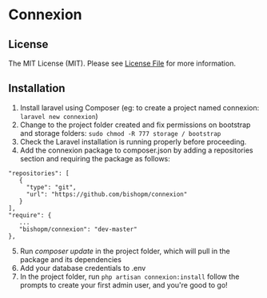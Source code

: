 # Connexion

## License

The MIT License (MIT). Please see [License File](LICENSE.md) for more information.

## Installation

1. Install laravel using Composer (eg: to create a project named connexion: `laravel new connexion`)
2. Change to the project folder created and fix permissions on bootstrap and storage folders: 
`sudo chmod -R 777 storage / bootstrap`
3. Check the Laravel installation is running properly before proceeding.
4. Add the connexion package to composer.json by adding a repositories section and requiring the package as follows:
```
"repositories": [
   {
     "type": "git",
     "url": "https://github.com/bishopm/connexion"
   }
],
"require": {
   ...
   "bishopm/connexion": "dev-master"
},
```
5. Run *composer update* in the project folder, which will pull in the package and its dependencies
6. Add your database credentials to .env
7. In the project folder, run
`php artisan connexion:install`
follow the prompts to create your first admin user, and you're good to go!